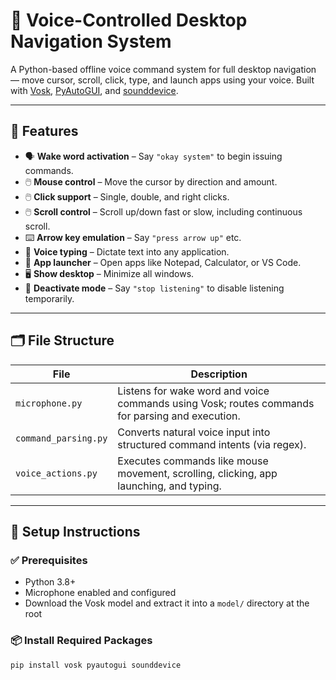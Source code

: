 # 🎤 Voice-Controlled Desktop Navigation System

A Python-based offline voice command system for full desktop navigation — move cursor, scroll, click, type, and launch apps using your voice. Built with [Vosk](https://alphacephei.com/vosk/), [PyAutoGUI](https://pyautogui.readthedocs.io/), and [sounddevice](https://python-sounddevice.readthedocs.io/).

---

## 🚀 Features

- 🗣️ **Wake word activation** – Say `"okay system"` to begin issuing commands.
- 🖱️ **Mouse control** – Move the cursor by direction and amount.
- 🖱️ **Click support** – Single, double, and right clicks.
- 🖱️ **Scroll control** – Scroll up/down fast or slow, including continuous scroll.
- ⌨️ **Arrow key emulation** – Say `"press arrow up"` etc.
- 📝 **Voice typing** – Dictate text into any application.
- 📂 **App launcher** – Open apps like Notepad, Calculator, or VS Code.
- 🖥️ **Show desktop** – Minimize all windows.
- 📴 **Deactivate mode** – Say `"stop listening"` to disable listening temporarily.

---

## 🗂️ File Structure

| File                 | Description                                                                                          |
|----------------------|------------------------------------------------------------------------------------------------------|
| `microphone.py`      | Listens for wake word and voice commands using Vosk; routes commands for parsing and execution.      |
| `command_parsing.py` | Converts natural voice input into structured command intents (via regex).                            |
| `voice_actions.py`   | Executes commands like mouse movement, scrolling, clicking, app launching, and typing.               |

---

## 🧰 Setup Instructions

### ✅ Prerequisites

- Python 3.8+
- Microphone enabled and configured
- Download the Vosk model and extract it into a `model/` directory at the root

### 📦 Install Required Packages

```bash
pip install vosk pyautogui sounddevice 

